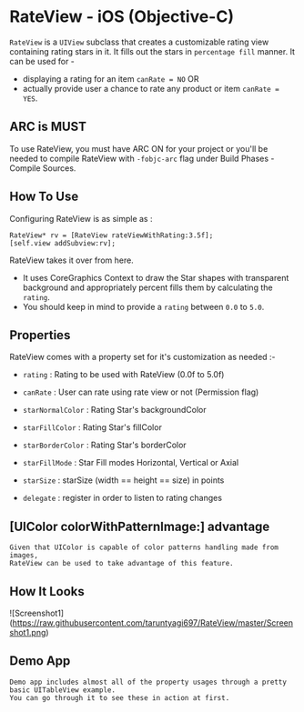 # RateView - iOS (Objective-C)

`RateView` is a `UIView` subclass that creates a customizable rating view containing rating stars in it. It fills out the stars in `percentage fill` manner. It can be used for -
* displaying a rating for an item `canRate = NO`  OR 
* actually provide user a chance to rate any product or item `canRate = YES`.

## ARC is MUST

To use RateView, you must have ARC ON for your project or you'll be needed to compile RateView with `-fobjc-arc` flag under Build Phases - Compile Sources.

## How To Use

Configuring RateView is as simple as :

	RateView* rv = [RateView rateViewWithRating:3.5f];
    [self.view addSubview:rv];

RateView takes it over from here. 
* It uses CoreGraphics Context to draw the Star shapes with transparent background and appropriately percent fills them by calculating the `rating`. 
* You should keep in mind to provide a `rating` between `0.0` to `5.0`.

## Properties

RateView comes with a property set for it's customization as needed :-

* `rating` : Rating to be used with RateView (0.0f to 5.0f)

* `canRate` : User can rate using rate view or not (Permission flag)

* `starNormalColor` : Rating Star's backgroundColor
    
* `starFillColor` : Rating Star's fillColor

* `starBorderColor` : Rating Star's borderColor

* `starFillMode` : Star Fill modes Horizontal, Vertical or Axial
    
* `starSize` : starSize (width == height == size) in points

* `delegate` : register in order to listen to rating changes
    
## [UIColor colorWithPatternImage:] advantage
    
    Given that UIColor is capable of color patterns handling made from images, 
    RateView can be used to take advantage of this feature.

## How It Looks
![Screenshot1] (https://raw.githubusercontent.com/taruntyagi697/RateView/master/Screenshot1.png)

    
## Demo App
    Demo app includes almost all of the property usages through a pretty basic UITableView example.
    You can go through it to see these in action at first.